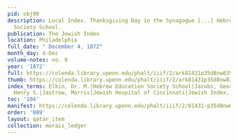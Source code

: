 ```yaml
---
pid: obj90
description: Local Index. Thanksgiving Day in the Synagogue [...] Hebrew Education
  Society School.
publication: The Jewish Index
location: Philadelphia
full_date: " December 4, 1872"
month_day: 4-Dec
volume-notes: no. 8
year: '1872'
full: https://colenda.library.upenn.edu/phalt/iiif/2/ark81431p35d8nw83%2FSHA256E-s8471485--1fe7b03f904203e629c7352e4caa594488eaf45a63fc404f4138bd8b81298b52.jpeg/full/3500,/0/default.jpg
thumb: https://colenda.library.upenn.edu/phalt/iiif/2/ark81431p35d8nw83%2FSHA256E-s8471485--1fe7b03f904203e629c7352e4caa594488eaf45a63fc404f4138bd8b81298b52.jpeg/full/!200,200/0/default.jpg
index_terms: Elkin, Dr. M.|Hebrew Education Society School|Jacobs, George (Rev.)|Jacobs,
  Henry S.|Jastrow, Morris|Jewish Hospital of Cincinnati|Jewish Index, The|Unity|Thanksgiving
toc: '104'
manifest: https://colenda.library.upenn.edu/phalt/iiif/2/81431-p35d8nw83/manifest
order: '089'
layout: qatar_item
collection: morais_ledger
---
```

